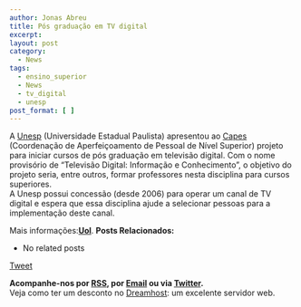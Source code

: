 ```yaml
---
author: Jonas Abreu
title: Pós graduação em TV digital
excerpt:
layout: post
category:
  - News
tags:
  - ensino_superior
  - News
  - tv_digital
  - unesp
post_format: [ ]
---
```

A [Unesp][1] (Universidade Estadual Paulista) apresentou ao [Capes][2] (Coordenação de Aperfeiçoamento de Pessoal de Nível Superior) projeto para iniciar cursos de pós graduação em televisão digital. Com o nome provisório de “Televisão Digital: Informação e Conhecimento”, o objetivo do projeto seria, entre outros, formar professores nesta disciplina para cursos superiores.  
A Unesp possui concessão (desde 2006) para operar um canal de TV digital e espera que essa disciplina ajude a selecionar pessoas para a implementação deste canal.

Mais informações:**[Uol][3]**. 
**Posts Relacionados:** 
*   No related posts



[Tweet][4] 





**Acompanhe-nos por [ RSS][5], por [Email][6] ou via [Twitter][7].**  
Veja como ter um desconto no [Dreamhost][8]: um excelente servidor web.

 [1]: http://www.unesp.br
 [2]: http://www.capes.gov.br
 [3]: http://info.abril.uol.com.br/aberto/infonews/032007/14032007-7.shl
 [4]: https://twitter.com/share
 [5]: http://feeds.feedburner.com/VidaGeek
 [6]: http://feedburner.google.com/fb/a/mailverify?uri=VidaGeek&loc=pt_BR
 [7]: http://twitter.com/blogvidageek
 [8]: http://vidageek.net/dreamhost/
